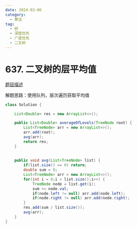 ```yaml
---
date: 2024-03-06
category: 
  - 算法
tag: 
  - 树
  - 深度优先
  - 广度优先
  - 二叉树
---
```


# 637. 二叉树的层平均值



<Badge text="简单" type="tip" vertical="middle" />

[题目描述](https://leetcode.cn/problems/average-of-levels-in-binary-tree/)


解题思路：使用队列，层次遍历获取平均值


```java
class Solution {

    List<Double> res = new ArrayList<>();

    public List<Double> averageOfLevels(TreeNode root) {
		List<TreeNode> arr = new ArrayList<>();
		arr.add(root);
		avg(arr);
		return res;
    }
	
	
	public void avg(List<TreeNode> list) {
		if(list.size() == 0) return;
		double sum = 0;
		List<TreeNode> arr = new ArrayList<>();
		for(int i = 0;i < list.size();i++) {
			TreeNode node = list.get(i);
			sum += node.val;
			if(node.left != null) arr.add(node.left);
			if(node.right != null) arr.add(node.right);
		}
		res.add(sum / list.size());
		avg(arr);
	}
}
```